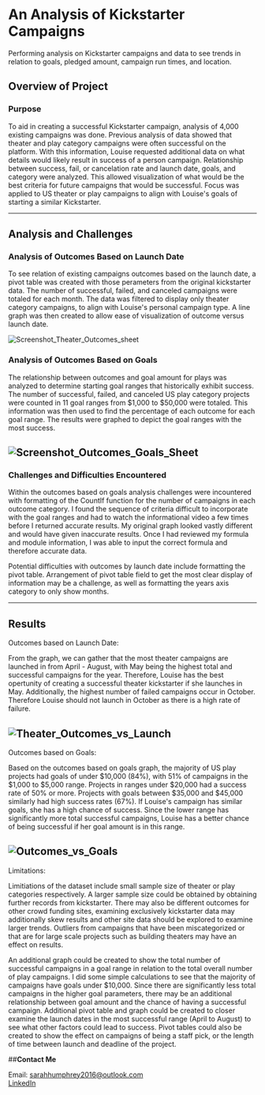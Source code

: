# An Analysis of Kickstarter Campaigns
Performing analysis on Kickstarter campaigns and data to see trends in relation to goals, pledged amount, campaign run times, and location.

## **Overview of Project**

### Purpose
To aid in creating a successful Kickstarter campaign, analysis of 4,000 existing campaigns was done. 
Previous analysis of data showed that theater and play category campaigns were often successful on the platform. 
With this information, Louise requested additional data on what details would likely result in success of a person campaign.
Relationship between success, fail, or cancelation rate and launch date, goals, and category were analyzed.
This allowed visualization of what would be the best criteria for future campaigns that would be successful.
Focus was applied to US theater or play campaigns to align with Louise's goals of starting a similar Kickstarter. 

------------------------------------------------------------------------------------------------------------------------------

## **Analysis and Challenges**

### Analysis of Outcomes Based on Launch Date

To see relation of existing campaigns outcomes based on the launch date, a pivot table was created with those perameters from the original kickstarter data.
The number of successful, failed, and canceled campaigns were totaled for each month.
The data was filtered to display only theater category campaigns, to align with Louise's personal campaign type. A line graph was then created to allow ease of visualization of outcome versus launch date.  

![Screenshot_Theater_Outcomes_sheet](https://user-images.githubusercontent.com/100040705/159133276-25fd5266-f939-49a8-a70c-b32c6c47f22d.png)

### Analysis of Outcomes Based on Goals

The relationship between outcomes and goal amount for plays was analyzed to determine starting goal ranges that historically exhibit success. 
The number of successful, failed, and canceled US play category projects were counted in 11 goal ranges from $1,000 to $50,000 were totaled. This information was then used to find the percentage of each outcome for each goal range.
The results were graphed to depict the goal ranges with the most success. 

![Screenshot_Outcomes_Goals_Sheet](https://user-images.githubusercontent.com/100040705/159133268-f5d6f844-db55-4a13-8760-f111a1939f64.png)
-----

### Challenges and Difficulties Encountered

Within the outcomes based on goals analysis challenges were incountered with formatting of the CountIf function for the number of campaigns in each outcome category.
I found the sequence of criteria difficult to incorporate with the goal ranges and had to watch the informational video a few times before I returned accurate results. My original graph looked vastly different and would have given inaccurate results. 
Once I had reviewed my formula and module information, I was able to input the correct formula and therefore accurate data.

Potential difficulties with outcomes by launch date include formatting the pivot table. 
Arrangement of pivot table field to get the most clear display of information may be a challenge, as well as formatting the years axis category to only show months.

------------------------------------------------------------------------------------------------------------------------------
## **Results**

Outcomes based on Launch Date:

From the graph, we can gather that the most theater campaigns are launched in from April - August, with May being the highest total and successful campaigns for the year. 
Therefore, Louise has the best opertunity of creating a successful theater kickstarter if she launches in May. Additionally, the highest number of failed campaigns occur in October.
Therefore Louise should not launch in October as there is a high rate of failure. 
  
![Theater_Outcomes_vs_Launch](https://user-images.githubusercontent.com/100040705/159133016-ceec1901-c399-4c72-9879-be0e7f427b1c.png)
--------

Outcomes based on Goals:

Based on the outcomes based on goals graph, the majority of US play projects had goals of under $10,000 (84%), with 51% of campaigns in the $1,000 to $5,000 range.
Projects in ranges under $20,000 had a success rate of 50% or more. Projects with goals between $35,000 and $45,000 similarly had high success rates (67%).
If Louise's campaign has similar goals, she has a high chance of success.
Since the lower range has significantly more total successful campaigns, Louise has a better chance of being successful if her goal amount is in this range. 

![Outcomes_vs_Goals](https://user-images.githubusercontent.com/100040705/159133025-faeeda64-be7a-4eb1-87aa-2f7aee74b628.png)
------------------------------

Limitations:

Limitiations of the dataset include small sample size of theater or play categories respectively. A larger sample size could be obtained by obtaining further records from kickstarter. There may also be different outcomes for other crowd funding sites, examining exclusively kickstarter data may additionally skew results and other site data should be explored to examine larger trends. Outliers from campaigns that have been miscategorized or that are for large scale projects such as building theaters may have an effect on results.


An additional graph could be created to show the total number of successful campaigns in a goal range in relation to the total overall number of play campaigns.  I did some simple calculations to see that the majority of campaigns have goals under $10,000. Since there are significantly less total campaigns in the higher goal parameters, there may be an additional relationship between goal amount and the chance of having a successful campaign. Additional pivot table and graph could be created to closer examine the launch dates in the most successful range (April to August) to see what other factors could lead to success.  Pivot tables could also be created to show the effect on campaigns of being a staff pick, or the length of time between launch and deadline of the project.

##**Contact Me**

Email: sarahhumphrey2016@outlook.com </br>
[LinkedIn](https://www.linkedin.com/in/sarah-humphrey-data-analyst/)
